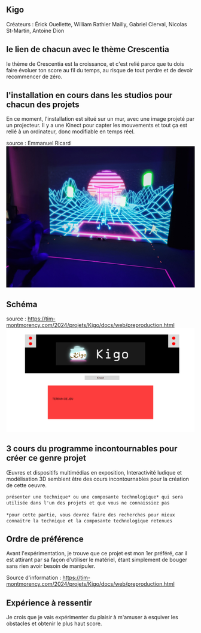 ## **Kigo**
Créateurs : Érick Ouellette, William Rathier Mailly, Gabriel Clerval, Nicolas St-Martin, Antoine Dion
## le lien de chacun avec le thème Crescentia
le thème de Crescentia est la croissance, et c'est relié parce que tu dois faire évoluer ton score au fil du temps, au risque de tout perdre et de devoir recommencer de zéro.

## l'installation en cours dans les studios pour chacun des projets 
En ce moment, l'installation est situé sur un mur, avec une image projeté par un projecteur. Il y a une Kinect pour capter les mouvements et tout ça est relié à un ordinateur, donc modifiable en temps réel.

source : Emmanuel Ricard
![demo](media/Kigo_demo.jpg) 

## Schéma
source : https://tim-montmorency.com/2024/projets/Kigo/docs/web/preproduction.html
![schéma](media/scenarimagekigo1.png)   

## 3 cours du programme incontournables pour créer ce genre projet
Œuvres et dispositifs multimédias en exposition, Interactivité ludique et modélisation 3D semblent être des cours incontournables pour la création de cette oeuvre.

    présenter une technique* ou une composante technologique* qui sera utilisée dans l'un des projets et que vous ne connaissiez pas

    *pour cette partie, vous devrez faire des recherches pour mieux connaitre la technique et la composante technologique retenues

## Ordre de préférence
Avant l'expérimentation, je trouve que ce projet est mon 1er préféré, car il est attirant par sa façon d'utiliser le matériel, étant simplement de bouger sans rien avoir besoin de manipuler.

Source d'information : https://tim-montmorency.com/2024/projets/Kigo/docs/web/preproduction.html

## Expérience à ressentir
Je crois que je vais expérimenter du plaisir à m'amuser à esquiver les obstacles et obtenir le plus haut score.

